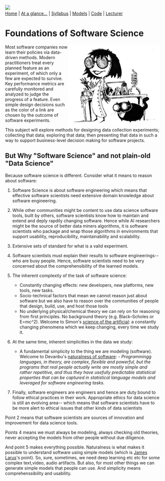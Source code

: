 [<img width=900 src="https://raw.githubusercontent.com/txt/fss16/master/img/fss16.png">](http://tiny.cc/fss2016)   
[Home](http://tiny.cc/fss2016) |
[At a glance...](OVERVIEW.md) |
[Syllabus](SYLLABUS.md) |
[Models](MODELS.md) |
[Code](src) |
[Lecturer](http://menzies.us) 


# Foundations of Software Science 

<img src="/_img/mad.jpg" align=right width=300>

Most software companies now learn their policies via
data-driven methods. Modern practitioners treat
every planned feature as an experiment, of which
only a few are expected to survive. Key performance
metrics are carefully monitored and analyzed to
judge the progress of a feature. Even simple design
decisions such as the color of a link are chosen by
the outcome of software experiments.

This subject will explore methods for designing data
collection experiments; collecting that data;
exploring that data; then presenting that data in
such a way to support business-level decision making
for software projects.

## But Why "Software Science" and not plain-old "Data Science"

Because software science is different. Consider what it means to reason about software:

1. Software Science is about software engineering which means that effective software scientists need extensive domain knowledge about software engineering.

2. While other communities might be content to use data science software tools, built by others, software scientists know how
to maintain and extend and deply rapdily changing software. Hence while  AI researchers might be the source of 
better data miners algorithms, it is software  scientists who package and wrap those algorithms
in environments that support usability, reproducibility, maintainability and scalability.

3. Extensive sets of standard for what is a valid experiment.

4. Software scientists must explain their results to software engineerings-- who are busy people. Hence, software
scientists need to be very concerned about the comprehensibility of the learned models.

4. The inherent complexity of the task of software science:
     - Constantly changing effects: new developers, new platforms, new tools, new tasks.
     - Socio-technical factors that mean we cannot reason just about software but we also have to reason over the communities of people that design, build, use, and host those tools
     - No underlying physical/chemical theory we can rely on for reasoning from first principles.  No background theory
(e.g. Black–Scholes or E=mc^2). Welcome to Simon's
[science of the artificial](http://courses.washington.edu/thesisd/documents/Kun_Herbert%20Simon_Sciences_of_the_Artificial.pdf): a constantly changing phenomena which we keep changing, every time we study it.

5.  At the same time, inherent simplicities in the data we study:

    - A fundamental simplicity to the thing we are modeling (software). Welcome to Devanbu's [naturalness of software](http://macbeth.cs.ucdavis.edu/natural.pdf):
          - <em> Programmingg languages, in theory, are complex, flexible
and powerful, but the programs that real people
actually write are mostly simple and rather repetitive,
and thus they have usefully predictable statistical properties
that can be captured in statistical language models
and leveraged for software engineering tasks.</em>


6. Finally, software engineers are engineers and hence are duty bound to follow
ethical practices in their work. Appropriate ethics for data science is still an
evolving area-- which means that software scientists have to be more alert to
  ethical issues that  other kinds of data scientists 

Point 2  means that software scientists are
sources of innovation and improvement for data
science tools.

Points 4 means we must always be modeling, always
checking old theories,
never accepting the models from other people without due diligence.  

And point 5 makes everything possible.
Naturalness is what makes it possible to
understand software using simple models (which is
[James Larus](https://www.youtube.com/watch?v=kO9OYnkeRTM)'s
point).  So, sure, sometimes, we need deep learning
etc etc for some complex text,video, audio
artifacts. But also, for most other things we can
generate simple models that people can use. And
simplicity means comprehenssibility and usability.
 
